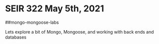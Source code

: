 # SEIR 322 May 5th, 2021

##mongo-mongoose-labs

Lets explore a bit of Mongo, Mongoose, and working with back ends and databases
